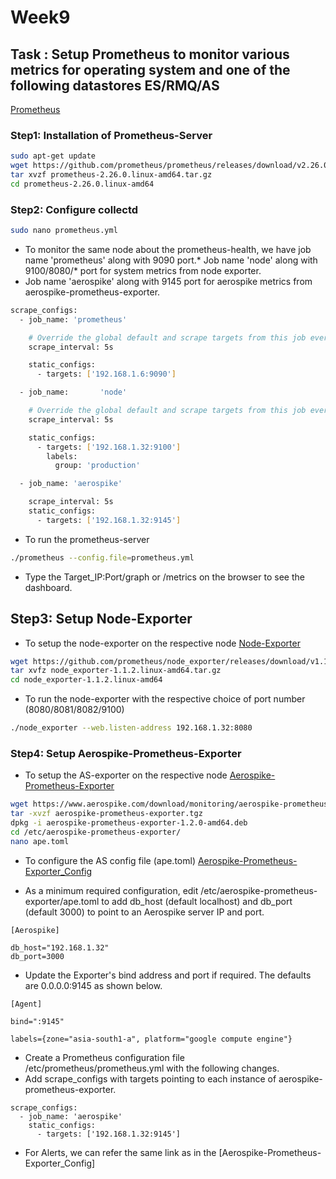 
# Week9
## Task  : Setup Prometheus to monitor various metrics for operating system and one of the following datastores ES/RMQ/AS 
[Prometheus](https://prometheus.io/docs/prometheus/latest/getting_started/)

### Step1: Installation of Prometheus-Server 

```bash 
sudo apt-get update
wget https://github.com/prometheus/prometheus/releases/download/v2.26.0/prometheus-2.26.0.linux-amd64.tar.gz
tar xvzf prometheus-2.26.0.linux-amd64.tar.gz
cd prometheus-2.26.0.linux-amd64
```

### Step2: Configure collectd 

```bash 
sudo nano prometheus.yml
```
* To monitor the same node about the prometheus-health, we have job name 'prometheus' along with 9090 port.* Job name 'node' along with 9100/8080/* port for system metrics from node exporter.
* Job name 'aerospike' along with 9145 port for aerospike metrics from aerospike-prometheus-exporter.

```bash
scrape_configs:
  - job_name: 'prometheus'

    # Override the global default and scrape targets from this job every 5 seco>
    scrape_interval: 5s

    static_configs:
      - targets: ['192.168.1.6:9090']

  - job_name:       'node'

    # Override the global default and scrape targets from this job every 5 seco>
    scrape_interval: 5s

    static_configs:
      - targets: ['192.168.1.32:9100']
        labels:
          group: 'production'

  - job_name: 'aerospike'

    scrape_interval: 5s
    static_configs:
      - targets: ['192.168.1.32:9145']
```      

* To run the prometheus-server
```bash 
./prometheus --config.file=prometheus.yml
```
* Type the Target_IP:Port/graph or /metrics on the browser to see the dashboard.


## Step3: Setup Node-Exporter 

* To setup the node-exporter on the respective node
[Node-Exporter](https://prometheus.io/docs/guides/node-exporter/#installing-and-running-the-node-exporter)

```bash
wget https://github.com/prometheus/node_exporter/releases/download/v1.1.2/node_exporter-1.1.2.linux-amd64.tar.gz
tar xvfz node_exporter-1.1.2.linux-amd64.tar.gz
cd node_exporter-1.1.2.linux-amd64
```
* To run the node-exporter with the respective choice of port number (8080/8081/8082/9100)
```bash 
./node_exporter --web.listen-address 192.168.1.32:8080
```

### Step4: Setup Aerospike-Prometheus-Exporter 

* To setup the AS-exporter on the respective node
[Aerospike-Prometheus-Exporter](https://docs.aerospike.com/docs/tools/monitorstack/install/linux.html)

```bash 
wget https://www.aerospike.com/download/monitoring/aerospike-prometheus-exporter/latest/artifact/deb -O aerospike-prometheus-exporter.tgz
tar -xvzf aerospike-prometheus-exporter.tgz
dpkg -i aerospike-prometheus-exporter-1.2.0-amd64.deb
cd /etc/aerospike-prometheus-exporter/
nano ape.toml
```
* To configure the AS config file (ape.toml)
[Aerospike-Prometheus-Exporter_Config](https://docs.aerospike.com/docs/tools/monitorstack/configure/index.html)

* As a minimum required configuration, edit /etc/aerospike-prometheus-exporter/ape.toml to add db_host (default localhost) and db_port (default 3000) to point to an Aerospike server IP and port.

``` 
[Aerospike]

db_host="192.168.1.32"
db_port=3000
```
* Update the Exporter's bind address and port if required. The defaults are 0.0.0.0:9145 as shown below.
``` 
[Agent]

bind=":9145"

labels={zone="asia-south1-a", platform="google compute engine"}
```
* Create a Prometheus configuration file /etc/prometheus/prometheus.yml with the following changes.
* Add scrape_configs with targets pointing to each instance of aerospike-prometheus-exporter.
```
scrape_configs:
  - job_name: 'aerospike'
    static_configs:
      - targets: ['192.168.1.32:9145']
```

* For Alerts, we can refer the same link as in the [Aerospike-Prometheus-Exporter_Config]
  